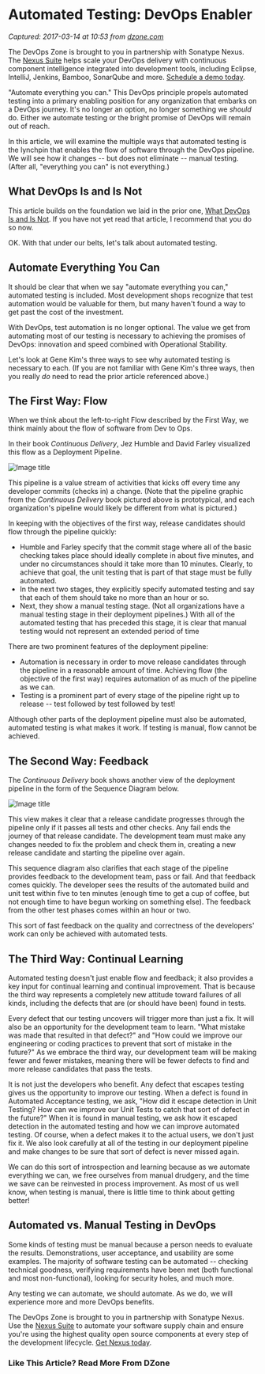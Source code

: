 # Automated Testing: DevOps Enabler 

_Captured: 2017-03-14 at 10:53 from [dzone.com](https://dzone.com/articles/automated-testing-devops-enabler?oid=twitter&utm_content=bufferee73f&utm_medium=social&utm_source=twitter.com&utm_campaign=buffer)_

The DevOps Zone is brought to you in partnership with Sonatype Nexus. The [Nexus Suite](https://dzone.com/go?i=146021&u=https%3A%2F%2Fwww.sonatype.com%2Fnexus-lifecycle%3Futm_source%3DDZONE%2520-%2520Nexus%2520Lifecycle%2520-%2520September%25202016%26utm_medium%3DDZONE%2520-%2520Nexus%2520Lifecycle%2520-%2520September%25202016%26utm_campaign%3DDZONE%2520-%2520Nexus%2520Lifecycle%2520-%2520September%25202016) helps scale your DevOps delivery with continuous component intelligence integrated into development tools, including Eclipse, IntelliJ, Jenkins, Bamboo, SonarQube and more. [Schedule a demo today](https://dzone.com/go?i=146021&u=https%3A%2F%2Fwww.sonatype.com%2Fnexus-lifecycle%3Futm_source%3DDZONE%2520-%2520Nexus%2520Lifecycle%2520-%2520September%25202016%26utm_medium%3DDZONE%2520-%2520Nexus%2520Lifecycle%2520-%2520September%25202016%26utm_campaign%3DDZONE%2520-%2520Nexus%2520Lifecycle%2520-%2520September%25202016).

"Automate everything you can." This DevOps principle propels automated testing into a primary enabling position for any organization that embarks on a DevOps journey. It's no longer an option, no longer something we _should_ do. Either we automate testing or the bright promise of DevOps will remain out of reach.

In this article, we will examine the multiple ways that automated testing is the lynchpin that enables the flow of software through the DevOps pipeline. We will see how it changes -- but does not eliminate -- manual testing. (After all, "everything you can" is not everything.)

## What DevOps Is and Is Not

This article builds on the foundation we laid in the prior one, [What DevOps Is and Is Not](http://techtowntraining.com/blog/2017/what-devops-is-and-is-not/). If you have not yet read that article, I recommend that you do so now.

OK. With that under our belts, let's talk about automated testing.

## Automate Everything You Can

It should be clear that when we say "automate everything you can," automated testing is included. Most development shops recognize that test automation would be valuable for them, but many haven't found a way to get past the cost of the investment.

With DevOps, test automation is no longer optional. The value we get from automating most of our testing is necessary to achieving the promises of DevOps: innovation and speed combined with Operational Stability.

Let's look at Gene Kim's three ways to see why automated testing is necessary to each. (If you are not familiar with Gene Kim's three ways, then you really _do_ need to read the prior article referenced above.)

## The First Way: Flow

When we think about the left-to-right Flow described by the First Way, we think mainly about the flow of software from Dev to Ops.

In their book _Continuous Delivery_, Jez Humble and David Farley visualized this flow as a Deployment Pipeline.

![Image title](https://dzone.com/storage/temp/4588450-screen-shot-2017-03-09-at-13757-pm.png)

This pipeline is a value stream of activities that kicks off every time any developer commits (checks in) a change. (Note that the pipeline graphic from the _Continuous Delivery_ book pictured above is prototypical, and each organization's pipeline would likely be different from what is pictured.)

In keeping with the objectives of the first way, release candidates should flow through the pipeline quickly:

  * Humble and Farley specify that the commit stage where all of the basic checking takes place should ideally complete in about five minutes, and under no circumstances should it take more than 10 minutes. Clearly, to achieve that goal, the unit testing that is part of that stage must be fully automated.
  * In the next two stages, they explicitly specify automated testing and say that each of them should take no more than an hour or so.
  * Next, they show a manual testing stage. (Not all organizations have a manual testing stage in their deployment pipelines.) With all of the automated testing that has preceded this stage, it is clear that manual testing would not represent an extended period of time

There are two prominent features of the deployment pipeline:

  * Automation is necessary in order to move release candidates through the pipeline in a reasonable amount of time. Achieving flow (the objective of the first way) requires automation of as much of the pipeline as we can.
  * Testing is a prominent part of every stage of the pipeline right up to release -- test followed by test followed by test!

Although other parts of the deployment pipeline must also be automated, automated testing is what makes it work. If testing is manual, flow cannot be achieved.

## The Second Way: Feedback

The _Continuous Delivery_ book shows another view of the deployment pipeline in the form of the Sequence Diagram below.

![Image title](https://dzone.com/storage/temp/4588453-screen-shot-2017-03-09-at-13948-pm.png)

This view makes it clear that a release candidate progresses through the pipeline only if it passes all tests and other checks. Any fail ends the journey of that release candidate. The development team must make any changes needed to fix the problem and check them in, creating a new release candidate and starting the pipeline over again.

This sequence diagram also clarifies that each stage of the pipeline provides feedback to the development team, pass or fail. And that feedback comes quickly. The developer sees the results of the automated build and unit test within five to ten minutes (enough time to get a cup of coffee, but not enough time to have begun working on something else). The feedback from the other test phases comes within an hour or two.

This sort of fast feedback on the quality and correctness of the developers' work can only be achieved with automated tests.

## The Third Way: Continual Learning

Automated testing doesn't just enable flow and feedback; it also provides a key input for continual learning and continual improvement. That is because the third way represents a completely new attitude toward failures of all kinds, including the defects that are (or should have been) found in tests.

Every defect that our testing uncovers will trigger more than just a fix. It will also be an opportunity for the development team to learn. "What mistake was made that resulted in that defect?" and "How could we improve our engineering or coding practices to prevent that sort of mistake in the future?" As we embrace the third way, our development team will be making fewer and fewer mistakes, meaning there will be fewer defects to find and more release candidates that pass the tests.

It is not just the developers who benefit. Any defect that escapes testing gives us the opportunity to improve our testing. When a defect is found in Automated Acceptance testing, we ask, "How did it escape detection in Unit Testing? How can we improve our Unit Tests to catch that sort of defect in the future?" When it is found in manual testing, we ask how it escaped detection in the automated testing and how we can improve automated testing. Of course, when a defect makes it to the actual users, we don't just fix it. We also look carefully at all of the testing in our deployment pipeline and make changes to be sure that sort of defect is never missed again.

We can do this sort of introspection and learning because as we automate everything we can, we free ourselves from manual drudgery, and the time we save can be reinvested in process improvement. As most of us well know, when testing is manual, there is little time to think about getting better!

## Automated vs. Manual Testing in DevOps

Some kinds of testing must be manual because a person needs to evaluate the results. Demonstrations, user acceptance, and usability are some examples. The majority of software testing can be automated -- checking technical goodness, verifying requirements have been met (both functional and most non-functional), looking for security holes, and much more.

Any testing we can automate, we should automate. As we do, we will experience more and more DevOps benefits.

The DevOps Zone is brought to you in partnership with Sonatype Nexus. Use the [Nexus Suite](https://dzone.com/go?i=146022&u=https%3A%2F%2Fwww.sonatype.com%2Fget-nexus-sonatype%3Futm_source%3DDZONE%2520-%2520Get%2520Nexus%2520-%2520September%25202016%26utm_medium%3DDZONE%2520-%2520Get%2520Nexus%2520-%2520September%25202016%26utm_campaign%3DDZONE%2520-%2520Get%2520Nexus%2520-%2520September%25202016) to automate your software supply chain and ensure you're using the highest quality open source components at every step of the development lifecycle. [Get Nexus today](https://dzone.com/go?i=146022&u=https%3A%2F%2Fwww.sonatype.com%2Fget-nexus-sonatype%3Futm_source%3DDZONE%2520-%2520Get%2520Nexus%2520-%2520September%25202016%26utm_medium%3DDZONE%2520-%2520Get%2520Nexus%2520-%2520September%25202016%26utm_campaign%3DDZONE%2520-%2520Get%2520Nexus%2520-%2520September%25202016).

### Like This Article? Read More From DZone

